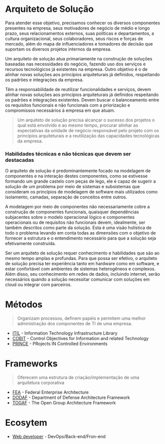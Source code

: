 # Arquiteto de Solução

Para atender esse objetivo, precisamos conhecer os diversos componentes presentes na empresa, seus motivadores de negócio de médio e longo prazo, seus relacionamentos externos, suas políticas e departamentos, a cultura organizacional, seus colaboradores, seus riscos e forças de mercado, além do mapa de influenciadores e tomadores de decisão que suportam os diversos projetos internos da empresa.

Um arquiteto de solução atua primariamente na construção de soluções baseadas nas necessidades do negócio, fazendo uso dos serviços e recursos tecnológicos já existentes na empresa. Outro objetivo é o de alinhar novas soluções aos princípios arquiteturais já definidos, respeitando os padrões e integrações da empresa.

Têm a responsabilidade de reutilizar funcionalidades e serviços, devem alinhar novas soluções aos princípios arquiteturais já definidos respeitando os padrões e integrações existentes. Devem buscar o balanceamento entre os requisitos funcionais e não funcionais com a priorização e compromissos necessários à empresa em que atuam.

> Um arquiteto de solução precisa alcançar o sucesso dos projetos o qual está envolvido e ao mesmo tempo, procurar alinhar as expectativas da unidade de negócio responsável pelo projeto com os princípios arquiteturais e a reutilização das capacidades tecnológicas da empresa.

### Habilidades técnicas e não técnicas que devem ser destacadas

O arquiteto de solução é predominantemente focado na modelagem de componentes e na interação destes componentes, como se estivesse formando um grande castelo com peças de lego, ele é capaz de sugerir a solução de um problema por meio de sistemas e subsistemas que consideram os princípios de modelagem de software mais utilizados como isolamento, camadas, separação de conceitos entre outros.

A modelagem por meio de componentes não necessariamente cobre a construção de componentes funcionais, quaisquer dependências subjacentes sobre o modelo operacional lógico e componentes operacionais ou de requisitos não funcionais devem, idealmente, ser também descritos como parte da solução. Esta é uma visão holística de todo o problema levando em conta todas as dimensões com o objetivo de fornecer a estrutura e o entendimento necessário para que a solução seja efetivamente construída.

Ser um arquiteto de solução requer conhecimento e habilidades que são ao mesmo tempo amplas e profundas. Para que possa ser efetivo, o arquiteto de solução precisa ter experiência tanto em hardware como em software, e estar confortável com ambientes de sistemas heterogêneos e complexos. Além disso, seu conhecimento em redes de dados, incluindo internet, serão necessários quando a solução necessitar comunicar com soluções em cloud ou integrar com parceiros.

# Métodos 

> Organizam processos, definem papéis e permitem uma melhor administração dos componentes de TI de uma empresa. 

* [ITIL](metodos/itl.md) - Information Technology Infrastructure Library
* [COBIT](metodos/cobit.md) - Control Objectives for Information and related Technology
* [PRINCE](metodos/prince.md) - PRojects IN Controlled Environments

# Frameworks

> Oferecem uma estrutura de criação/implementação de uma arquitetura corporativa

* [FEA](frameworks/fea.md) - Federal Enterprise Architecture
* [DODAF](frameworks/dodaf.md) - Department of Defense Architecture Framework
* [TOGAF](frameworks/togaf.md) - The Open Group Architecture Framework


# Ecosytem

 * [Web developer](ecosystem/togaf.md) - DevOps/Back-end/Fron-end

